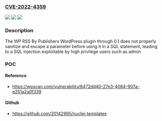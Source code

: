 ### [CVE-2022-4359](https://cve.mitre.org/cgi-bin/cvename.cgi?name=CVE-2022-4359)
![](https://img.shields.io/static/v1?label=Product&message=WP%20RSS%20By%20Publishers&color=blue)
![](https://img.shields.io/static/v1?label=Version&message=%3D%200%20&color=brighgreen)
![](https://img.shields.io/static/v1?label=Vulnerability&message=CWE-89%20SQL%20Injection&color=brighgreen)

### Description

The WP RSS By Publishers WordPress plugin through 0.1 does not properly sanitize and escape a parameter before using it in a SQL statement, leading to a SQL injection exploitable by high privilege users such as admin

### POC

#### Reference
- https://wpscan.com/vulnerability/8472dd40-27e3-4084-907a-e251a2a0f339

#### Github
- https://github.com/20142995/nuclei-templates

